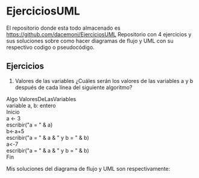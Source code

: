 # EjerciciosUML
El repositorio donde esta todo almacenado es https://github.com/dacemoni/EjerciciosUML
Repositorio con 4 ejercicios y sus soluciones sobre como hacer diagramas de flujo y UML con su respectivo codigo o pseudocódigo.
## Ejercicios
1. Valores de las variables
¿Cuáles serán los valores de las variables a y b después de cada línea del siguiente algoritmo?

Algo ValoresDeLasVariables  
variable a, b: entero  
Inicio  
   a <- 3  
   escribir("a = " & a)  
   b<-a+5  
   escribir("a = " & a & " y b = " & b)  
   a<-7  
   escribir("a = " & a & " y b = " & b)  
Fin

Mis soluciones del diagrama de flujo y UML son respectivamente:
